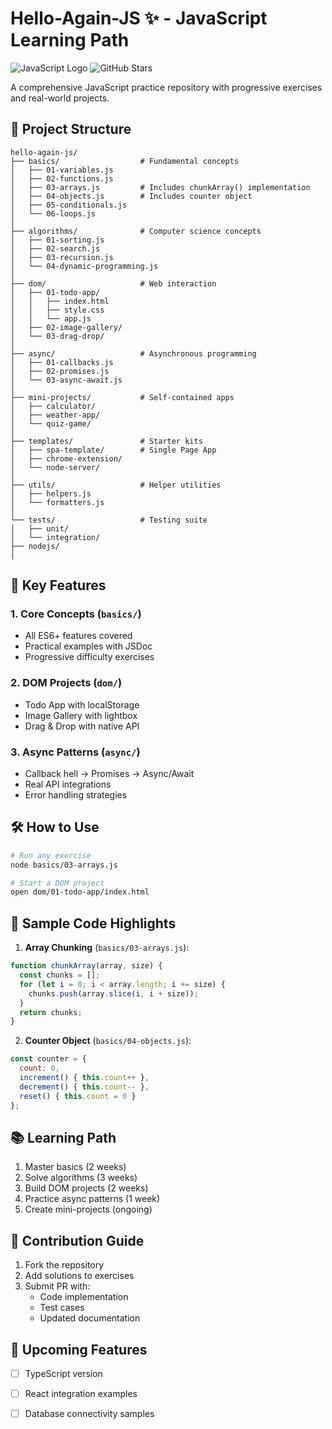 # Hello-Again-JS ✨ - JavaScript Learning Path
![JavaScript Logo](https://img.shields.io/badge/JavaScript-F7DF1E?style=for-the-badge&logo=javascript&logoColor=black)
![GitHub Stars](https://img.shields.io/github/stars/Pmahdian/Hello-Again-JS?style=social)

A comprehensive JavaScript practice repository with progressive exercises and real-world projects.

## 📂 Project Structure

```
hello-again-js/
├── basics/                  # Fundamental concepts
│   ├── 01-variables.js
│   ├── 02-functions.js
│   ├── 03-arrays.js         # Includes chunkArray() implementation
│   ├── 04-objects.js        # Includes counter object
│   ├── 05-conditionals.js
│   └── 06-loops.js
│
├── algorithms/              # Computer science concepts
│   ├── 01-sorting.js
│   ├── 02-search.js
│   ├── 03-recursion.js
│   └── 04-dynamic-programming.js
│
├── dom/                     # Web interaction
│   ├── 01-todo-app/
│   │   ├── index.html
│   │   ├── style.css
│   │   └── app.js
│   ├── 02-image-gallery/
│   └── 03-drag-drop/
│
├── async/                   # Asynchronous programming
│   ├── 01-callbacks.js
│   ├── 02-promises.js
│   └── 03-async-await.js
│
├── mini-projects/           # Self-contained apps
│   ├── calculator/
│   ├── weather-app/
│   └── quiz-game/
│
├── templates/               # Starter kits
│   ├── spa-template/        # Single Page App
│   ├── chrome-extension/
│   └── node-server/
│
├── utils/                   # Helper utilities
│   ├── helpers.js
│   └── formatters.js
│
└── tests/                   # Testing suite
│   ├── unit/
│   └── integration/
├── nodejs/                   
│ 
```

## 🌟 Key Features

### 1. Core Concepts (`basics/`)
- All ES6+ features covered
- Practical examples with JSDoc
- Progressive difficulty exercises

### 2. DOM Projects (`dom/`)
- Todo App with localStorage
- Image Gallery with lightbox
- Drag & Drop with native API

### 3. Async Patterns (`async/`)
- Callback hell → Promises → Async/Await
- Real API integrations
- Error handling strategies

## 🛠 How to Use

```bash
# Run any exercise
node basics/03-arrays.js

# Start a DOM project
open dom/01-todo-app/index.html
```

## 🧩 Sample Code Highlights

1. **Array Chunking** (`basics/03-arrays.js`):
```javascript
function chunkArray(array, size) {
  const chunks = [];
  for (let i = 0; i < array.length; i += size) {
    chunks.push(array.slice(i, i + size));
  }
  return chunks;
}
```

2. **Counter Object** (`basics/04-objects.js`):
```javascript
const counter = {
  count: 0,
  increment() { this.count++ },
  decrement() { this.count-- },
  reset() { this.count = 0 }
};
```

## 📚 Learning Path

1. Master basics (2 weeks)
2. Solve algorithms (3 weeks)
3. Build DOM projects (2 weeks)
4. Practice async patterns (1 week)
5. Create mini-projects (ongoing)

## 🤝 Contribution Guide

1. Fork the repository
2. Add solutions to exercises
3. Submit PR with:
   - Code implementation
   - Test cases
   - Updated documentation

## 🎯 Upcoming Features
- [ ] TypeScript version
- [ ] React integration examples
- [ ] Database connectivity samples






